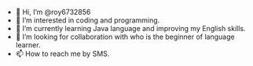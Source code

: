 - 👋 Hi, I’m @roy6732856
- 👀 I’m interested in coding and programming.
- 🌱 I’m currently learning Java language and improving my English skills.
- 💞️ I’m looking for collaboration with who is the beginner of language learner.
- 📫 How to reach me by SMS.

<!---
roy6732856/roy6732856 is a ✨ special ✨ repository because its `README.md` (this file) appears on your GitHub profile.
You can click the Preview link to take a look at your changes.
--->

